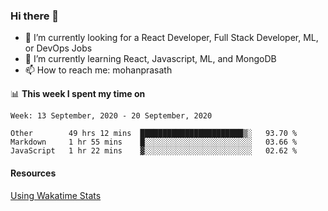 ### Hi there 👋

- 🔭 I’m currently looking for a React Developer, Full Stack Developer, ML, or DevOps Jobs
- 🌱 I’m currently learning React, Javascript, ML, and MongoDB
- 📫 How to reach me: mohanprasath

📊 **This week I spent my time on**
<!--START_SECTION:waka-->
```text
Week: 13 September, 2020 - 20 September, 2020

Other        49 hrs 12 mins  ███████████████████████▒░   93.70 % 
Markdown     1 hr 55 mins    █░░░░░░░░░░░░░░░░░░░░░░░░   03.66 % 
JavaScript   1 hr 22 mins    ▓░░░░░░░░░░░░░░░░░░░░░░░░   02.62 % 
```
<!--END_SECTION:waka-->

#### Resources
[Using Wakatime Stats](https://github.com/marketplace/actions/waka-readme)

